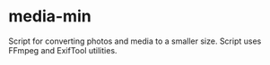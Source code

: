 # media-min
Script for converting photos and media to a smaller size. Script uses FFmpeg and ExifTool utilities.

